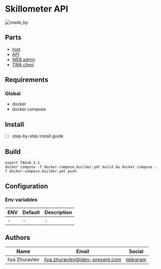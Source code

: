 # Skillometer API

![made_by](https://img.shields.io/badge/made_by-IDEV-0d9488.svg?style=flat-square)

## Parts
- [root](https://github.com/idev-present/skillometer)
- [API](https://github.com/idev-present/skillometer-api)
- [WEB admin](https://github.com/idev-present/skillometer-web-admin)
- [TWA client](https://github.com/idev-present/skillometer-app-client)

## Requirements

### Global

- docker
- docker compose

## Install

- [ ] step-by-step install guide

## Build
```shell
export TAG=0.3.1
docker compose -f docker-compose.builder.yml build && docker compose -f docker-compose.builder.yml push
```

## Configuration

### Env variables

| ENV | Default | Description |
|-----|---------|-------------|
| -   | -       | -           |

## Authors

| Name           | Email                                                                     | Social                            |
|----------------|---------------------------------------------------------------------------|-----------------------------------|
| Ilya Zhuravlev | [ilya.zhuravlev@idev-present.com](mailto:ilya.zhuravlev@idev-present.com) | [telegram](https://t.me/ichiro18) |

